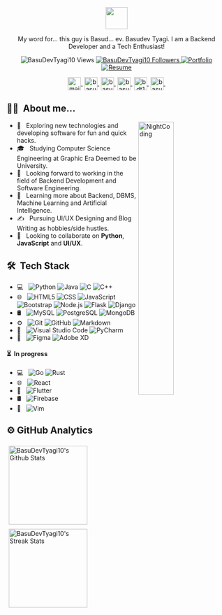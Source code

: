 <div align="center">
    <img src="https://i.postimg.cc/wvxDXNRG/ezgif-com-gif-maker.gif" height="50px">
    <p>My word for... this guy is Basud... ev. Basudev Tyagi. I am a Backend Developer and a Tech Enthusiast!</p>
    <p align="center">
        <img src="https://komarev.com/ghpvc/?username=BasuDevTyagi10&label=Profile%20views&color=blueviolet&style=flat" alt="BasuDevTyagi10 Views" />
        <a href="https://github.com/BasuDevTyagi10?tab=followers"><img src="https://img.shields.io/github/followers/BasuDevTyagi10?label=Followers&style=social" alt="BasuDevTyagi10 Followers">
        </a>
        <a href="https://basudevtyagi.vercel.app"><img alt="Portfolio" src="https://img.shields.io/badge/View-Portfolio-blueviolet?style=flat"></a>
        <a href="https://basudevtyagi.vercel.app/resources/Basudev%20Tyagi.pdf"><img alt="Resume" src="https://img.shields.io/badge/View-Resume-blueviolet?style=flat"></a>
    </p>
    <div>
        <a href="mailto:basudevtyagi10@gmail.com" target="blank"><img align="center" src="https://cdn-icons-png.flaticon.com/512/831/831306.png" alt="mail" height="30" width="30"/>&nbsp;</a>
        <a href="https://twitter.com/basudev10tyagi" target="blank"><img align="center" src="https://abs.twimg.com/responsive-web/client-web/icon-ios.b1fc727a.png" alt="basudev10tyagi" height="30" width="30"/>&nbsp;</a>
        <a href="https://www.linkedin.com/in/basudevtyagi/" target="blank"><img align="center" src="https://cdn-icons-png.flaticon.com/512/3536/3536505.png" alt="basudevtyagi" height="30" width="30"/>&nbsp;</a>
        <a href="https://www.instagram.com/basudev.tyagi/" target="blank"><img align="center" src="https://cdn-icons-png.flaticon.com/512/2111/2111463.png" alt="basudev.tyagi" height="30" width="30"/>&nbsp;</a>
        <a href="https://www.hackerrank.com/basudevtyagi" target="blank"><img align="center" src="https://www.hackerrank.com/wp-content/uploads/2020/05/hackerrank_cursor_favicon_480px-150x150.png" alt="bdt101" height="30" width="30"/>&nbsp;</a>
        <a href="https://leetcode.com/tyagi101basudev/" target="blank"><img align="center" src="https://leetcode.com/favicon-192x192.png" alt="basudevtyagi" height="30" width="30"/>&nbsp;</a>
    </div>
</div>

<div>
<h2>👨‍💻 &nbsp;About me...</h2>
<img alt="NightCoding" src="https://cdn.dribbble.com/users/461802/screenshots/4753031/designergif.gif" width="40%" align="right"/>
    
- 🤔 &nbsp; Exploring new technologies and developing software for fun and quick hacks.
- 🎓 &nbsp; Studying Computer Science Engineering at Graphic Era Deemed to be University.
- 💼 &nbsp; Looking forward to working in the field of Backend Development and Software Engineering.
- 🌱 &nbsp; Learning more about Backend, DBMS, Machine Learning and Artificial Intelligence.
- ✍️ &nbsp; Pursuing UI/UX Designing and Blog Writing as hobbies/side hustles.
- 🤝 &nbsp; Looking to collaborate on **Python**, <b>JavaScript</b> and <b>UI/UX</b>.
</div>

<div>
<h2> 🛠 &nbsp;Tech Stack</h2>

- 💻 &nbsp;
  ![Python](https://img.shields.io/badge/-Python-333333?style=flat&logo=python)
  ![Java](https://img.shields.io/badge/-Java-333333?style=flat&logo=java)
  ![C](https://img.shields.io/badge/-C-333333?style=flat&logo=C)
  ![C++](https://img.shields.io/badge/-C++-333333?style=flat&logo=C%2B%2B&logoColor=00599C)
- 🌐 &nbsp;
  ![HTML5](https://img.shields.io/badge/-HTML5-333333?style=flat&logo=HTML5)
  ![CSS](https://img.shields.io/badge/-CSS-333333?style=flat&logo=CSS3&logoColor=1572B6)
  ![JavaScript](https://img.shields.io/badge/-JavaScript-333333?style=flat&logo=javascript)
  ![Bootstrap](https://img.shields.io/badge/-Bootstrap-333333?style=flat&logo=bootstrap&logoColor=563D7C)
  ![Node.js](https://img.shields.io/badge/-Node.js-333333?style=flat&logo=node.js)
  ![Flask](https://img.shields.io/badge/-Flask-333333?style=flat&logo=flask)
  ![Django](https://img.shields.io/badge/-Django-333333?style=flat&logo=django)
- 🛢 &nbsp;
  ![MySQL](https://img.shields.io/badge/-MySQL-333333?style=flat&logo=mysql)
  ![PostgreSQL](https://img.shields.io/badge/-PostgreSQL-333333?style=flat&logo=postgresql)
  ![MongoDB](https://img.shields.io/badge/-MongoDB-333333?style=flat&logo=mongodb)
- ⚙️ &nbsp;
  ![Git](https://img.shields.io/badge/-Git-333333?style=flat&logo=git)
  ![GitHub](https://img.shields.io/badge/-GitHub-333333?style=flat&logo=github)
  ![Markdown](https://img.shields.io/badge/-Markdown-333333?style=flat&logo=markdown)
- 🔧 &nbsp;
  ![Visual Studio Code](https://img.shields.io/badge/-Visual%20Studio%20Code-333333?style=flat&logo=visual-studio-code&logoColor=007ACC)
  ![PyCharm](https://img.shields.io/badge/-PyCharm-333333?style=flat&logo=pycharm)
- 🎨 &nbsp;
  ![Figma](https://img.shields.io/badge/-Figma-333333?style=flat&logo=figma)
  ![Adobe XD](https://img.shields.io/badge/-Adobe%20XD-333333?style=flat&logo=adobe-xd)
    
<h4> ⏳ &nbsp;In progress</h4>

- 💻 &nbsp;
  ![Go](https://img.shields.io/badge/-Golang-333333?style=flat&logo=go)
  ![Rust](https://img.shields.io/badge/-Rust-333333?style=flat&logo=rust)
- 🌐 &nbsp;
  ![React](https://img.shields.io/badge/-React-333333?style=flat&logo=react)
- 📱 &nbsp;
  ![Flutter](https://img.shields.io/badge/-Flutter-333333?style=flat&logo=flutter)
- 🛢 &nbsp;
  ![Firebase](https://img.shields.io/badge/-Firebase-333333?style=flat&logo=firebase)
- 🔧 &nbsp;
  ![Vim](https://img.shields.io/badge/-Vim-333333?style=flat&logo=vim)

</div>

<div>
<h2>⚙️&nbsp;GitHub Analytics</h2>
<img height="180px" style="margin: 5px" src="https://github-readme-stats.vercel.app/api?username=BasuDevTyagi10&count_private=true&show_icons=true&locale=en&theme=midnight-purple" alt="BasuDevTyagi10's Github Stats"/>

<img height="180px" style="margin: 5px" src="https://github-readme-streak-stats.herokuapp.com/?user=BasuDevTyagi10&show_icons=true&theme=midnight-purple" alt="BasuDevTyagi10's Streak Stats" />
</div>
